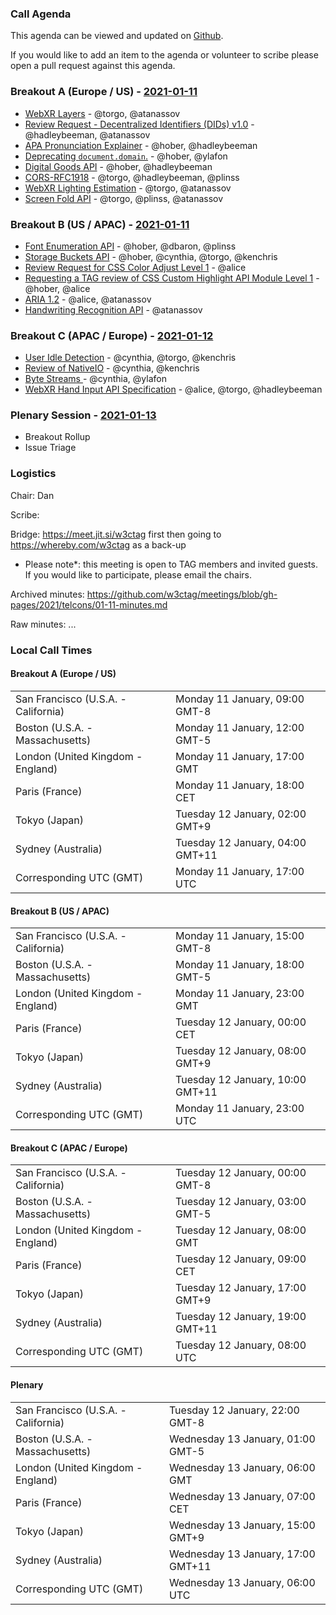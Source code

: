 ### Call Agenda

This agenda can be viewed and updated on [Github](https://github.com/w3ctag/meetings/blob/gh-pages/2021/telcons/01-11-agenda.md).

If you would like to add an item to the agenda or volunteer to scribe please open a pull request against this agenda.

### Breakout A (Europe / US) - [2021-01-11](https://www.timeanddate.com/worldclock/converter.html?iso=20210111T170000&p1=224&p2=43&p3=136&p4=195&p5=248&p6=240)

* [WebXR Layers](https://github.com/w3ctag/design-reviews/issues/528) - @torgo, @atanassov
* [Review Request - Decentralized Identifiers (DIDs) v1.0](https://github.com/w3ctag/design-reviews/issues/556) - @hadleybeeman, @atanassov
* [APA Pronunciation Explainer](https://github.com/w3ctag/design-reviews/issues/561) - @hober, @hadleybeeman
* [Deprecating `document.domain`.](https://github.com/w3ctag/design-reviews/issues/564) - @hober, @ylafon
* [Digital Goods API](https://github.com/w3ctag/design-reviews/issues/571) - @hober, @hadleybeeman
* [CORS-RFC1918](https://github.com/w3ctag/design-reviews/issues/572) - @torgo, @hadleybeeman, @plinss
* [WebXR Lighting Estimation](https://github.com/w3ctag/design-reviews/issues/574) - @torgo, @atanassov
* [Screen Fold API](https://github.com/w3ctag/design-reviews/issues/575) - @torgo, @plinss, @atanassov

### Breakout B (US / APAC) - [2021-01-11](https://www.timeanddate.com/worldclock/converter.html?iso=20210111T230000&p1=224&p2=43&p3=136&p4=195&p5=248&p6=240)

* [Font Enumeration API](https://github.com/w3ctag/design-reviews/issues/399) - @hober, @dbaron, @plinss
* [Storage Buckets API](https://github.com/w3ctag/design-reviews/issues/562) - @hober, @cynthia, @torgo, @kenchris
* [Review Request for CSS Color Adjust Level 1](https://github.com/w3ctag/design-reviews/issues/583) - @alice
* [Requesting a TAG review of CSS Custom Highlight API Module Level 1](https://github.com/w3ctag/design-reviews/issues/584) - @hober, @alice
* [ARIA 1.2](https://github.com/w3ctag/design-reviews/issues/586) - @alice, @atanassov
* [Handwriting Recognition API](https://github.com/w3ctag/design-reviews/issues/591) - @atanassov

### Breakout C (APAC / Europe) - [2021-01-12](https://www.timeanddate.com/worldclock/converter.html?iso=20210112T080000&p1=224&p2=43&p3=136&p4=195&p5=248&p6=240)

* [User Idle Detection](https://github.com/w3ctag/design-reviews/issues/336) - @cynthia, @torgo, @kenchris
* [Review of NativeIO](https://github.com/w3ctag/design-reviews/issues/566) - @cynthia, @kenchris
* [Byte Streams ](https://github.com/w3ctag/design-reviews/issues/567) - @cynthia, @ylafon
* [WebXR Hand Input API Specification](https://github.com/w3ctag/design-reviews/issues/568) - @alice, @torgo, @hadleybeeman

### Plenary Session - [2021-01-13](https://www.timeanddate.com/worldclock/converter.html?iso=20210113T060000&p1=224&p2=43&p3=136&p4=195&p5=248&p6=240)

* Breakout Rollup
* Issue Triage

### Logistics

Chair: Dan

Scribe:

Bridge: https://meet.jit.si/w3ctag first then going to https://whereby.com/w3ctag as a back-up

* Please note*: this meeting is open to TAG members and invited guests. If you would like to participate, please email the chairs.

Archived minutes: https://github.com/w3ctag/meetings/blob/gh-pages/2021/telcons/01-11-minutes.md

Raw minutes: ...


### Local Call Times

#### Breakout A (Europe / US)

<table>
<tr><td> San Francisco (U.S.A. - California) <td> Monday 11 January, 09:00 GMT-8</td></tr>
<tr><td> Boston (U.S.A. - Massachusetts) <td> Monday 11 January, 12:00 GMT-5</td></tr>
<tr><td> London (United Kingdom - England) <td> Monday 11 January, 17:00 GMT</td></tr>
<tr><td> Paris (France) <td> Monday 11 January, 18:00 CET</td></tr>
<tr><td> Tokyo (Japan) <td> Tuesday 12 January, 02:00 GMT+9</td></tr>
<tr><td> Sydney (Australia) <td> Tuesday 12 January, 04:00 GMT+11</td></tr>
<tr><td> Corresponding UTC (GMT) <td> Monday 11 January, 17:00 UTC</td></tr>
</table>

#### Breakout B (US / APAC)

<table>
<tr><td> San Francisco (U.S.A. - California) <td> Monday 11 January, 15:00 GMT-8</td></tr>
<tr><td> Boston (U.S.A. - Massachusetts) <td> Monday 11 January, 18:00 GMT-5</td></tr>
<tr><td> London (United Kingdom - England) <td> Monday 11 January, 23:00 GMT</td></tr>
<tr><td> Paris (France) <td> Tuesday 12 January, 00:00 CET</td></tr>
<tr><td> Tokyo (Japan) <td> Tuesday 12 January, 08:00 GMT+9</td></tr>
<tr><td> Sydney (Australia) <td> Tuesday 12 January, 10:00 GMT+11</td></tr>
<tr><td> Corresponding UTC (GMT) <td> Monday 11 January, 23:00 UTC</td></tr>
</table>

#### Breakout C (APAC / Europe)

<table>
<tr><td> San Francisco (U.S.A. - California) <td> Tuesday 12 January, 00:00 GMT-8</td></tr>
<tr><td> Boston (U.S.A. - Massachusetts) <td> Tuesday 12 January, 03:00 GMT-5</td></tr>
<tr><td> London (United Kingdom - England) <td> Tuesday 12 January, 08:00 GMT</td></tr>
<tr><td> Paris (France) <td> Tuesday 12 January, 09:00 CET</td></tr>
<tr><td> Tokyo (Japan) <td> Tuesday 12 January, 17:00 GMT+9</td></tr>
<tr><td> Sydney (Australia) <td> Tuesday 12 January, 19:00 GMT+11</td></tr>
<tr><td> Corresponding UTC (GMT) <td> Tuesday 12 January, 08:00 UTC</td></tr>
</table>

#### Plenary

<table>
<tr><td> San Francisco (U.S.A. - California) <td> Tuesday 12 January, 22:00 GMT-8</td></tr>
<tr><td> Boston (U.S.A. - Massachusetts) <td> Wednesday 13 January, 01:00 GMT-5</td></tr>
<tr><td> London (United Kingdom - England) <td> Wednesday 13 January, 06:00 GMT</td></tr>
<tr><td> Paris (France) <td> Wednesday 13 January, 07:00 CET</td></tr>
<tr><td> Tokyo (Japan) <td> Wednesday 13 January, 15:00 GMT+9</td></tr>
<tr><td> Sydney (Australia) <td> Wednesday 13 January, 17:00 GMT+11</td></tr>
<tr><td> Corresponding UTC (GMT) <td> Wednesday 13 January, 06:00 UTC</td></tr>
</table>
